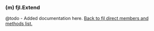 ### (m) fjl.Extend
@todo - Added documentation here.
[Back to fjl direct members and methods list.](#members-and-methods)
